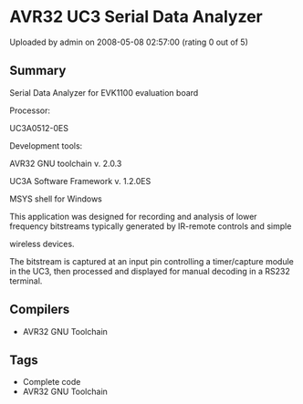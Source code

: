 # AVR32 UC3 Serial Data Analyzer

Uploaded by admin on 2008-05-08 02:57:00 (rating 0 out of 5)

## Summary

Serial Data Analyzer for EVK1100 evaluation board


Processor:  

UC3A0512-0ES


Development tools:  

AVR32 GNU toolchain v. 2.0.3  

UC3A Software Framework v. 1.2.0ES  

MSYS shell for Windows


This application was designed for recording and analysis of lower frequency bitstreams typically generated by IR-remote controls and simple  

wireless devices.


The bitstream is captured at an input pin controlling a timer/capture module in the UC3, then processed and displayed for manual decoding in a RS232 terminal.

## Compilers

- AVR32 GNU Toolchain

## Tags

- Complete code
- AVR32 GNU Toolchain
